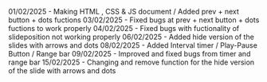 01/02/2025 - Making HTML , CSS & JS document / Added prev + next button + dots fuctions 
03/02/2025 - Fixed bugs at prev + next button + dots fuctions to work properly
04/02/2025 - Fixed bugs with fuctionality of slideposition not working properly
06/02/2025 - Added hide version of the slides with arrows and dots
08/02/2025 - Added Interval timer / Play-Pause Button / Range bar
09/02/2025 - Improved and fixed bugs from timer and range bar
15/02/2025 - Changing and remove function for the hide version of the slide with arrows and dots
